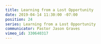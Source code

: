```yaml
---
title: Learning from a Lost Opportunity
date: 2019-04-14 11:30:00 -07:00
position: 24
series: Learning from a Lost Opportunity
communicator: Pastor Jason Graves
vimeo_id: 330640317
---
```


